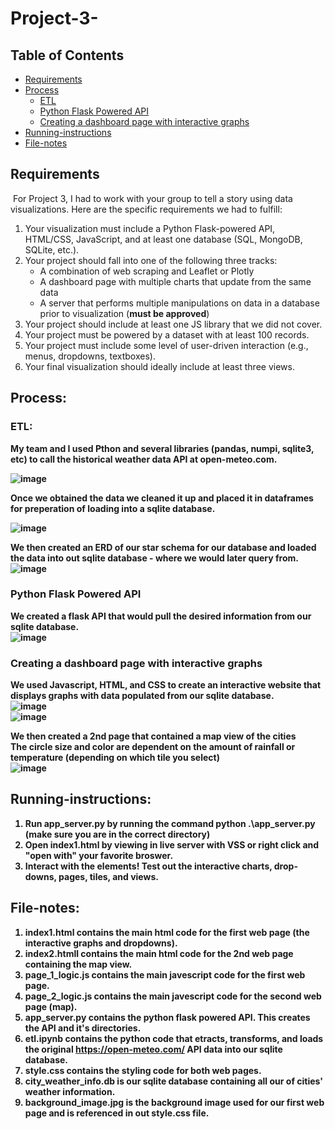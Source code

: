 # Project-3-
## Table of Contents
- [Requirements](#requirements)
- [Process](#process)
    - [ETL](#etl)
    - [Python Flask Powered API](#python-flask-powered-api)
    - [Creating a dashboard page with interactive graphs](#creating-a-dashboard-page-with-interactive-graphs)
- [Running-instructions](#running-instructions)
- [File-notes](#file-notes)
## Requirements
​
For Project 3, I had to work with your group to tell a story using data visualizations. Here are the specific requirements we had to fulfill:
​
1. Your visualization must include a Python Flask-powered API, HTML/CSS, JavaScript, and at least one database (SQL, MongoDB, SQLite, etc.).
​
2. Your project should fall into one of the following three tracks:
​
    * A combination of web scraping and Leaflet or Plotly
​
    * A dashboard page with multiple charts that update from the same data
​
    * A server that performs multiple manipulations on data in a database prior to visualization (**must be approved**)
​
3. Your project should include at least one JS library that we did not cover.
​
4. Your project must be powered by a dataset with at least 100 records.
​
5. Your project must include some level of user-driven interaction (e.g., menus, dropdowns, textboxes).
​
6. Your final visualization should ideally include at least three views.
​
## Process:
### ETL:
<strong> My team and I used Pthon and several libraries (pandas, numpi, sqlite3, etc) to call the historical weather data API at open-meteo.com. <strong /> <br />

![image](https://github.com/dclaxto1/Project-3-/assets/128431134/58e613a7-4683-4203-9a73-fab7ab70c327)

<strong> Once we obtained the data we cleaned it up and placed it in dataframes for preperation of loading into a sqlite database.<strong /><br />

![image](https://github.com/dclaxto1/Project-3-/assets/128431134/0c04d24f-2cd2-4e96-8f34-05a5c94213c8)

<strong> We then created an ERD of our star schema for our database and
loaded the data into out sqlite database - where we would later query from. <strong /><br />
![image](https://github.com/dclaxto1/Project-3-/assets/128431134/533933d9-3258-4e62-a229-3c63e9e3f262)

### Python Flask Powered API
<strong>We created a flask API that would pull the desired information from our sqlite database.<strong /><br />
![image](https://github.com/dclaxto1/Project-3-/assets/128431134/5b0f6ffe-5b13-496b-831a-fba4b93a55b7)

### Creating a dashboard page with interactive graphs
<strong>We used Javascript, HTML, and CSS to create an interactive website that displays graphs with data populated from our sqlite database.<strong /><br />
![image](https://github.com/dclaxto1/Project-3-/assets/128431134/788722a0-ea17-47f3-9cb4-4c1afa31c62b) <br />
![image](https://github.com/dclaxto1/Project-3-/assets/128431134/ed66bc7a-4383-49c2-882e-8318f7159d10)

<strong> We then created a 2nd page that contained a map view of the cities<strong /><br />
<strong> The circle size and color are dependent on the amount of rainfall or temperature (depending on which tile you select)<strong /><br />
![image](https://github.com/dclaxto1/Project-3-/assets/128431134/30251d3d-6db1-48fe-b1f0-d36ced5bde8c)

## Running-instructions:
1. Run app_server.py by running the command python .\app_server.py (make sure you are in the correct directory)
2. Open index1.html by viewing in live server with VSS or right click and "open with" your favorite broswer.
3. Interact with the elements! Test out the interactive charts, drop-downs, pages, tiles, and views.

## File-notes:
1. index1.html contains the main html code for the first web page (the interactive graphs and dropdowns).
2. index2.htmll contains the main html code for the 2nd web page containing the map view.
3. page_1_logic.js contains the main javescript code for the first web page.
4. page_2_logic.js contains the main javescript code for the second web page (map).
5. app_server.py contains the python flask powered API. This creates the API and it's directories.
6. etl.ipynb contains the python code that etracts, transforms, and loads the original https://open-meteo.com/ API data into our sqlite database.
7. style.css contains the styling code for both web pages.
8. city_weather_info.db is our sqlite database containing all our of cities' weather information.
9. background_image.jpg is the background image used for our first web page and is referenced in out style.css file.




